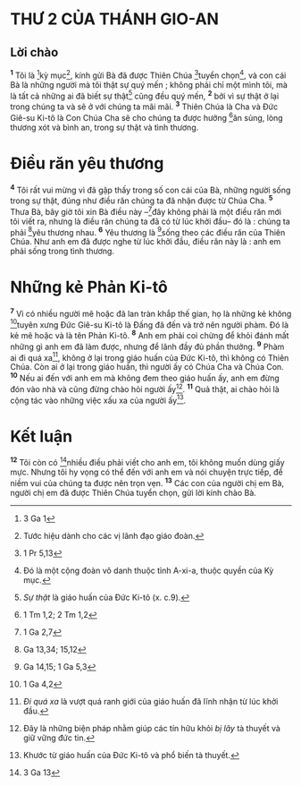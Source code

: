 # THƯ 2 CỦA THÁNH GIO-AN
## Lời chào
<sup><b>1</b></sup> Tôi là [^1*]kỳ mục[^1], kính gửi Bà đã được Thiên Chúa [^2*]tuyển chọn[^2], và con cái Bà là những người mà tôi thật sự quý mến ; không phải chỉ một mình tôi, mà là tất cả những ai đã biết sự thật[^3] cũng đều quý mến, <sup><b>2</b></sup> bởi vì sự thật ở lại trong chúng ta và sẽ ở với chúng ta mãi mãi. <sup><b>3</b></sup> Thiên Chúa là Cha và Đức Giê-su Ki-tô là Con Chúa Cha sẽ cho chúng ta được hưởng [^3*]ân sủng, lòng thương xót và bình an, trong sự thật và tình thương.

# Điều răn yêu thương
<sup><b>4</b></sup> Tôi rất vui mừng vì đã gặp thấy trong số con cái của Bà, những người sống trong sự thật, đúng như điều răn chúng ta đã nhận được từ Chúa Cha. <sup><b>5</b></sup> Thưa Bà, bây giờ tôi xin Bà điều này –[^4*]đây không phải là một điều răn mới tôi viết ra, nhưng là điều răn chúng ta đã có từ lúc khởi đầu– đó là : chúng ta phải [^5*]yêu thương nhau. <sup><b>6</b></sup> Yêu thương là [^6*]sống theo các điều răn của Thiên Chúa. Như anh em đã được nghe từ lúc khởi đầu, điều răn này là : anh em phải sống trong tình thương.

# Những kẻ Phản Ki-tô
<sup><b>7</b></sup> Vì có nhiều người mê hoặc đã lan tràn khắp thế gian, họ là những kẻ không [^7*]tuyên xưng Đức Giê-su Ki-tô là Đấng đã đến và trở nên người phàm. Đó là kẻ mê hoặc và là tên Phản Ki-tô. <sup><b>8</b></sup> Anh em phải coi chừng để khỏi đánh mất những gì anh em đã làm được, nhưng để lãnh đầy đủ phần thưởng. <sup><b>9</b></sup> Phàm ai đi quá xa[^4], không ở lại trong giáo huấn của Đức Ki-tô, thì không có Thiên Chúa. Còn ai ở lại trong giáo huấn, thì người ấy có Chúa Cha và Chúa Con. <sup><b>10</b></sup> Nếu ai đến với anh em mà không đem theo giáo huấn ấy, anh em đừng đón vào nhà và cũng đừng chào hỏi người ấy[^5]. <sup><b>11</b></sup> Quả thật, ai chào hỏi là cộng tác vào những việc xấu xa của người ấy[^6].

# Kết luận
<sup><b>12</b></sup> Tôi còn có [^8*]nhiều điều phải viết cho anh em, tôi không muốn dùng giấy mực. Nhưng tôi hy vọng có thể đến với anh em và nói chuyện trực tiếp, để niềm vui của chúng ta được nên trọn vẹn. <sup><b>13</b></sup> Các con của người chị em Bà, người chị em đã được Thiên Chúa tuyển chọn, gửi lời kính chào Bà.

[^1]: Tước hiệu dành cho các vị lãnh đạo giáo đoàn.
[^2]: Đó là một cộng đoàn vô danh thuộc tỉnh A-xi-a, thuộc quyền của Kỳ mục.
[^3]: <i>Sự thật</i> là giáo huấn của Đức Ki-tô (x. c.9).
[^4]: <i>Đi quá xa</i> là vượt quá ranh giới của giáo huấn đã lĩnh nhận từ lúc khởi đầu.
[^5]: Đây là những biện pháp nhằm giúp các tín hữu khỏi <i>bị lây</i> tà thuyết và giữ vững đức tin.
[^6]: Khước từ giáo huấn của Đức Ki-tô và phổ biến tà thuyết.
[^1*]: 3 Ga 1
[^2*]: 1 Pr 5,13
[^3*]: 1 Tm 1,2; 2 Tm 1,2
[^4*]: 1 Ga 2,7
[^5*]: Ga 13,34; 15,12
[^6*]: Ga 14,15; 1 Ga 5,3
[^7*]: 1 Ga 4,2
[^8*]: 3 Ga 13
